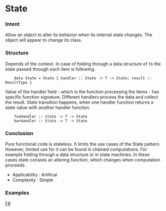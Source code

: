 # State


### Intent

Allow an object to alter its behavior when its internal state changes. The object will appear to change its class.


### Structure

Depends of the context. In case of folding through a data structure of `T`s the state passed through each item is following.
~~~~
    data State = State { handler :: State -> T -> State; result :: ResultType }
~~~~

Value of the handler field - which is the function processing the items - has specific function signature. Different handlers process the data and collect the result. State transition happens, when one handler function returns a state value with another handler function.

~~~~
    fooHandler :: State -> T -> State
    barHandler :: State -> T -> State
~~~~


### Conclusion

Pure functional code is stateless. It limits the use cases of the State pattern. However, limited use for it can be found in chained computations. For example folding through a data structure or in state machines. In these cases state consists an altering function, which changes when computation proceeds.

- Applicability : Artifical
- Complexity : Simple


### Examples

[F#](state.fsx)
